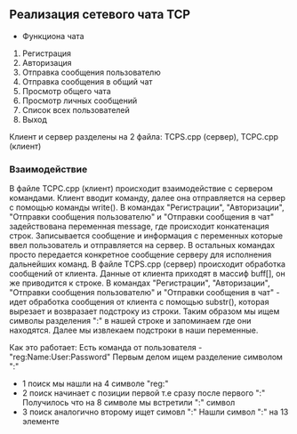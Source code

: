 ## Реализация сетевого чата TCP

* Функциона чата
1. Регистрация
2. Авторизация
3. Отправка сообщения пользователю
4. Отправка сообщения в общий чат
5. Просмотр общего чата
6. Просмотр личных сообщений
7. Список всех пользователей
8. Выход

Клиент и сервер разделены на 2 файла: TCPS.cpp (сервер), TCPC.cpp (клиент)

### Взаимодействие

В файле TCPC.cpp (клиент) происходит взаимодействие с сервером командами. Клиент вводит команду, далее она отправляется на сервер с помощью команды write().
В командах "Регистрации", "Авторизации", "Отправки сообщения пользователю" и "Отправки сообщения в чат" задействована переменная message, где происходит конкатенация строк. Записывается сообщение и информация с переменных которые ввел пользователь и отправляется на сервер.
В остальных командах просто передается конкретное сообщение серверу для исполнения дальнейших команд.
В файле TCPS.cpp (сервер) происходит обработка сообщений от клиента. Данные от клиента приходят в массиф buff[], он же приводится к строке. В командах "Регистрации", "Авторизации", "Отправки сообщения пользователю" и "Отправки сообщения в чат" - идет обработка сообщения от клиента с помощью substr(), которая вырезает и возвразает подстроку из строки. Таким образом мы ищем символы разделения ":" в нашей строке и запоминаем где они находятся. Далее мы извлекаем подстроки в наши переменные.

Как это работает:
Есть команда от пользователя - "reg:Name:User:Password"
Первым делом ищем разделение символом ":" 
- 1 поиск мы нашли на 4 символе "reg:"
- 2 поиск начинает с позиции первой т.е сразу после первого ":"
  Получилось что на 8 символе мы встретили ":" символ
- 3 поиск аналогично второму ищет симовл ":"
  Нашли символ ":" на 13 элементе









